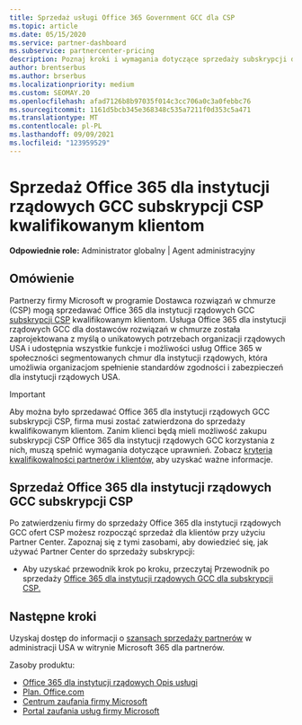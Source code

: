 ```yaml
---
title: Sprzedaż usługi Office 365 Government GCC dla CSP
ms.topic: article
ms.date: 05/15/2020
ms.service: partner-dashboard
ms.subservice: partnercenter-pricing
description: Poznaj kroki i wymagania dotyczące sprzedaży subskrypcji dla Office 365 dla instytucji rządowych GCC CSP kwalifikowanym klientom rządowym lub wykonawcom Stany Zjednoczone instytucji rządowych.
author: brentserbus
ms.author: brserbus
ms.localizationpriority: medium
ms.custom: SEOMAY.20
ms.openlocfilehash: afad7126b8b97035f014c3cc706a0c3a0febbc76
ms.sourcegitcommit: 1161d5bcb345e368348c535a7211f0d353c5a471
ms.translationtype: MT
ms.contentlocale: pl-PL
ms.lasthandoff: 09/09/2021
ms.locfileid: "123959529"
---
```

# <a name="sell-office-365-government-gcc-for-csp-subscriptions-to-qualified-customers"></a>Sprzedaż Office 365 dla instytucji rządowych GCC subskrypcji CSP kwalifikowanym klientom

**Odpowiednie role:** Administrator globalny | Agent administracyjny


## <a name="overview"></a>Omówienie

Partnerzy firmy Microsoft w programie Dostawca rozwiązań w chmurze (CSP) mogą sprzedawać Office 365 dla instytucji rządowych GCC [subskrypcji CSP](https://www.microsoft.com/microsoft-365/partners/governmentforCSP) kwalifikowanym klientom. Usługa Office 365 dla instytucji rządowych GCC dla dostawców rozwiązań w chmurze została zaprojektowana z myślą o unikatowych potrzebach organizacji rządowych USA i udostępnia wszystkie funkcje i możliwości usług Office 365 w społeczności segmentowanych chmur dla instytucji rządowych, która umożliwia organizacjom spełnienie standardów zgodności i zabezpieczeń dla instytucji rządowych USA. 

>[!IMPORTANT] 
>Aby można było sprzedawać Office 365 dla instytucji rządowych GCC subskrypcji CSP, firma musi zostać zatwierdzona do sprzedaży kwalifikowanym klientom. Zanim klienci będą mieli możliwość zakupu subskrypcji CSP Office 365 dla instytucji rządowych GCC korzystania z nich, muszą spełnić wymagania dotyczące uprawnień. Zobacz [kryteria kwalifikowalności partnerów i klientów,](csp-gcc-validate.md) aby uzyskać ważne informacje.


## <a name="sell-office-365-government-gcc-for-csp-subscriptions"></a>Sprzedaż Office 365 dla instytucji rządowych GCC subskrypcji CSP

Po zatwierdzeniu firmy do sprzedaży Office 365 dla instytucji rządowych GCC ofert CSP możesz rozpocząć sprzedaż dla klientów przy użyciu Partner Center. Zapoznaj się z tymi zasobami, aby dowiedzieć się, jak używać Partner Center do sprzedaży subskrypcji: 

- Aby uzyskać przewodnik krok po kroku, przeczytaj Przewodnik po sprzedaży [Office 365 dla instytucji rządowych GCC dla subskrypcji CSP.](https://go.microsoft.com/fwlink/?linkid=2007323)  


## <a name="next-steps"></a>Następne kroki

Uzyskaj dostęp do informacji o [szansach sprzedaży partnerów](https://www.microsoft.com/microsoft-365/partners/governmentforCSP) w administracji USA w witrynie Microsoft 365 dla partnerów.

Zasoby produktu:

- [Office 365 dla instytucji rządowych Opis usługi](/office365/servicedescriptions/office-365-platform-service-description/office-365-us-government/office-365-us-government)
- [Plan. Office.com](https://products.office.com/business/office-365-roadmap)
- [Centrum zaufania firmy Microsoft](https://www.microsoft.com/TrustCenter/)
- [Portal zaufania usług firmy Microsoft](https://aka.ms/STP)
